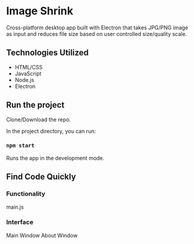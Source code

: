 # Image Shrink

Cross-platform desktop app built with Electron that takes JPG/PNG image as input and reduces file size based on user controlled size/quality scale.

## Technologies Utilized

- HTML/CSS
- JavaScript
- Node.js
- Electron

## Run the project

Clone/Download the repo.

In the project directory, you can run:

### `npm start`

Runs the app in the development mode.<br />

## Find Code Quickly

### Functionality

main.js

### Interface

Main Window
About Window
